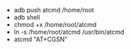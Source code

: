 - adb push atcmd /home/root
- adb shell
- chmod +x /home/root/atcmd
- ln -s /home/root/atcmd /usr/bin/atcmd
- atcmd "AT+CGSN"
